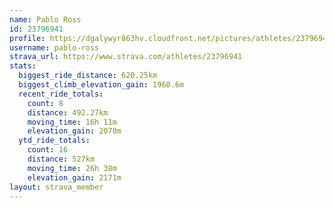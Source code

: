 ```yaml
---
name: Pablo Ross
id: 23796941
profile: https://dgalywyr863hv.cloudfront.net/pictures/athletes/23796941/14615399/1/large.jpg
username: pablo-ross
strava_url: https://www.strava.com/athletes/23796941
stats:
  biggest_ride_distance: 620.25km
  biggest_climb_elevation_gain: 1960.6m
  recent_ride_totals:
    count: 8
    distance: 492.27km
    moving_time: 16h 11m
    elevation_gain: 2070m
  ytd_ride_totals:
    count: 16
    distance: 527km
    moving_time: 26h 38m
    elevation_gain: 2171m
layout: strava_member
--- 
```

